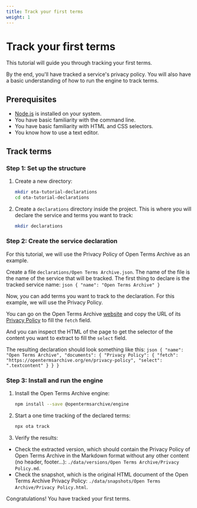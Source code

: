```yaml
---
title: Track your first terms
weight: 1
---
```


# Track your first terms

This tutorial will guide you through tracking your first terms.

By the end, you'll have tracked a service's privacy policy. You will also have a basic understanding of how to run the engine to track terms.

## Prerequisites

- [Node.js](https://nodejs.org/en) is installed on your system.
- You have basic familiarity with the command line.
- You have basic familiarity with HTML and CSS selectors.
- You know how to use a text editor.

## Track terms

### Step 1: Set up the structure

1. Create a new directory:
    ```bash
    mkdir ota-tutorial-declarations
    cd ota-tutorial-declarations
    ```

2. Create a `declarations` directory inside the project. This is where you will declare the service and terms you want to track:
    ```bash
    mkdir declarations
    ```

### Step 2: Create the service declaration

For this tutorial, we will use the Privacy Policy of Open Terms Archive as an example.

Create a file `declarations/Open Terms Archive.json`. The name of the file is the name of the service that will be tracked. The first thing to declare is the tracked service name:
    ```json
    {
      "name": "Open Terms Archive"
    }
    ```

Now, you can add terms you want to track to the declaration. For this example, we will use the Privacy Policy.

You can go on the Open Terms Archive [website](https://opentermsarchive.org/) and copy the URL of its [Privacy Policy](https://opentermsarchive.org/en/privacy-policy/) to fill the `fetch` field.

And you can inspect the HTML of the page to get the selector of the content you want to extract to fill the `select` field.

The resulting declaration should look something like this:
    ```json
    {
      "name": "Open Terms Archive",
      "documents": {
        "Privacy Policy": {
          "fetch": "https://opentermsarchive.org/en/privacy-policy",
          "select": ".textcontent"
        }
      }
    }
    ```

### Step 3: Install and run the engine

1. Install the Open Terms Archive engine:
    ```bash
    npm install --save @opentermsarchive/engine
    ```

2. Start a one time tracking of the declared terms:
    ```bash
    npx ota track
    ```

3. Verify the results:
  - Check the extracted version, which should contain the Privacy Policy of Open Terms Archive in the Markdown format without any other content (no header, footer…): `./data/versions/Open Terms Archive/Privacy Policy.md`.
  - Check the snapshot, which is the original HTML document of the Open Terms Archive Privacy Policy: `./data/snapshots/Open Terms Archive/Privacy Policy.html`.

Congratulations! You have tracked your first terms.
